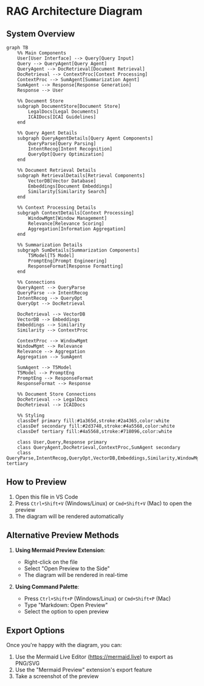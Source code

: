 # RAG Architecture Diagram

## System Overview

```mermaid
graph TB
    %% Main Components
    User[User Interface] --> Query[Query Input]
    Query --> QueryAgent[Query Agent]
    QueryAgent --> DocRetrieval[Document Retrieval]
    DocRetrieval --> ContextProc[Context Processing]
    ContextProc --> SumAgent[Summarization Agent]
    SumAgent --> Response[Response Generation]
    Response --> User

    %% Document Store
    subgraph DocumentStore[Document Store]
        LegalDocs[Legal Documents]
        ICAIDocs[ICAI Guidelines]
    end

    %% Query Agent Details
    subgraph QueryAgentDetails[Query Agent Components]
        QueryParse[Query Parsing]
        IntentRecog[Intent Recognition]
        QueryOpt[Query Optimization]
    end

    %% Document Retrieval Details
    subgraph RetrievalDetails[Retrieval Components]
        VectorDB[Vector Database]
        Embeddings[Document Embeddings]
        Similarity[Similarity Search]
    end

    %% Context Processing Details
    subgraph ContextDetails[Context Processing]
        WindowMgmt[Window Management]
        Relevance[Relevance Scoring]
        Aggregation[Information Aggregation]
    end

    %% Summarization Details
    subgraph SumDetails[Summarization Components]
        T5Model[T5 Model]
        PromptEng[Prompt Engineering]
        ResponseFormat[Response Formatting]
    end

    %% Connections
    QueryAgent --> QueryParse
    QueryParse --> IntentRecog
    IntentRecog --> QueryOpt
    QueryOpt --> DocRetrieval

    DocRetrieval --> VectorDB
    VectorDB --> Embeddings
    Embeddings --> Similarity
    Similarity --> ContextProc

    ContextProc --> WindowMgmt
    WindowMgmt --> Relevance
    Relevance --> Aggregation
    Aggregation --> SumAgent

    SumAgent --> T5Model
    T5Model --> PromptEng
    PromptEng --> ResponseFormat
    ResponseFormat --> Response

    %% Document Store Connections
    DocRetrieval --> LegalDocs
    DocRetrieval --> ICAIDocs

    %% Styling
    classDef primary fill:#1a365d,stroke:#2a4365,color:white
    classDef secondary fill:#2d3748,stroke:#4a5568,color:white
    classDef tertiary fill:#4a5568,stroke:#718096,color:white

    class User,Query,Response primary
    class QueryAgent,DocRetrieval,ContextProc,SumAgent secondary
    class QueryParse,IntentRecog,QueryOpt,VectorDB,Embeddings,Similarity,WindowMgmt,Relevance,Aggregation,T5Model,PromptEng,ResponseFormat tertiary
```

## How to Preview

1. Open this file in VS Code
2. Press `Ctrl+Shift+V` (Windows/Linux) or `Cmd+Shift+V` (Mac) to open the preview
3. The diagram will be rendered automatically

## Alternative Preview Methods

1. **Using Mermaid Preview Extension**:
   - Right-click on the file
   - Select "Open Preview to the Side"
   - The diagram will be rendered in real-time

2. **Using Command Palette**:
   - Press `Ctrl+Shift+P` (Windows/Linux) or `Cmd+Shift+P` (Mac)
   - Type "Markdown: Open Preview"
   - Select the option to open preview

## Export Options

Once you're happy with the diagram, you can:
1. Use the Mermaid Live Editor (https://mermaid.live) to export as PNG/SVG
2. Use the "Mermaid Preview" extension's export feature
3. Take a screenshot of the preview 